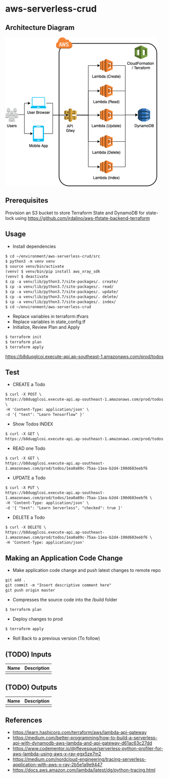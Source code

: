 # aws-serverless-crud

## Architecture Diagram
![Image description](https://github.com/jrdalino/aws-serverless-crud/blob/master/images/architecture-diagram.png)

## Prerequisites
Provision an S3 bucket to store Terraform State and DynamoDB for state-lock
using https://github.com/jrdalino/aws-tfstate-backend-terraform

## Usage
- Install dependencies
```
$ cd ~/environment/aws-serverless-crud/src
$ python3 -m venv venv
$ source venv/bin/activate
(venv) $ venv/bin/pip install aws_xray_sdk
(venv) $ deactivate
$ cp -a venv/lib/python3.7/site-packages/. create/
$ cp -a venv/lib/python3.7/site-packages/. read/
$ cp -a venv/lib/python3.7/site-packages/. update/
$ cp -a venv/lib/python3.7/site-packages/. delete/
$ cp -a venv/lib/python3.7/site-packages/. index/
$ cd ~/environment/aws-serverless-crud
```
- Replace variables in terraform.tfvars
- Replace variables in state_config.tf
- Initialize, Review Plan and Apply
```
$ terraform init
$ terraform plan
$ terraform apply
```

https://b8duqglcoi.execute-api.ap-southeast-1.amazonaws.com/prod/todos

## Test
- CREATE a Todo
```
$ curl -X POST \
https://b8duqglcoi.execute-api.ap-southeast-1.amazonaws.com/prod/todos \
-H 'Content-Type: application/json' \
-d '{ "text": "Learn Tensorflow" }'
```

- Show Todos INDEX
```
$ curl -X GET \
https://b8duqglcoi.execute-api.ap-southeast-1.amazonaws.com/prod/todos
```

- READ one Todo
```
$ curl -X GET \
https://b8duqglcoi.execute-api.ap-southeast-1.amazonaws.com/prod/todos/1ea0a89c-75aa-11ea-b2d4-190d683eebf6
```

- UPDATE a Todo
```
$ curl -X PUT \
https://b8duqglcoi.execute-api.ap-southeast-1.amazonaws.com/prod/todos/1ea0a89c-75aa-11ea-b2d4-190d683eebf6 \
-H 'Content-Type: application/json' \
-d '{ "text": "Learn Serverless", "checked": true }'
```

- DELETE a Todo
```
$ curl -X DELETE \
https://b8duqglcoi.execute-api.ap-southeast-1.amazonaws.com/prod/todos/1ea0a89c-75aa-11ea-b2d4-190d683eebf6 \
-H 'Content-Type: application/json'
```

## Making an Application Code Change
- Make application code change and push latest changes to remote repo
```
git add .
git commit -m "Insert descriptive comment here"
git push origin master
```
- Compresses the source code into the /build folder
```
$ terraform plan 
```
- Deploy changes to prod
```
$ terraform apply
```
- Roll Back to a previous version (To follow)

## (TODO) Inputs 
| Name | Description |
|------|-------------|
| | |

## (TODO) Outputs
| Name | Description |
|------|-------------|
| | |

## References
- https://learn.hashicorp.com/terraform/aws/lambda-api-gateway
- https://medium.com/better-programming/how-to-build-a-serverless-api-with-dynamodb-aws-lambda-and-api-gateway-d61ac63c27dd
- https://www.codementor.io/@jflevesque/serverless-python-profiler-for-aws-lambda-using-aws-x-ray-egx5ze7m2
- https://medium.com/nordcloud-engineering/tracing-serverless-application-with-aws-x-ray-2b5e1a9e9447
- https://docs.aws.amazon.com/lambda/latest/dg/python-tracing.html
